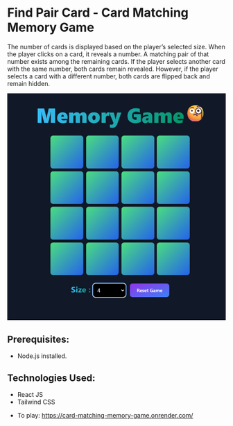# Find Pair Card - Card Matching Memory Game

The number of cards is displayed based on the player’s selected size. When the player clicks on a card, it reveals a number. A matching pair of that number exists among the remaining cards. If the player selects another card with the same number, both cards remain revealed. However, if the player selects a card with a different number, both cards are flipped back and remain hidden.

![Memory Game](./game-images/game-picture.png)

## Prerequisites:

- Node.js installed.

## Technologies Used:

- React JS
- Tailwind CSS

* To play: https://card-matching-memory-game.onrender.com/